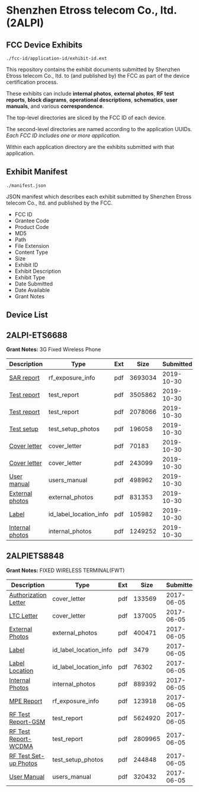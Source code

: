 # Shenzhen Etross telecom Co., ltd. (2ALPI)
## FCC Device Exhibits

```
./fcc-id/application-id/exhibit-id.ext
```

This repository contains the exhibit documents submitted by Shenzhen Etross telecom Co., ltd. to (and published by) the FCC as part of the device certification process.

These exhibits can include **internal photos**, **external photos**, **RF test reports**, **block diagrams**, **operational descriptions**, **schematics**, **user manuals**, and various **correspondence**.

The top-level directories are sliced by the FCC ID of each device.

The second-level directories are named according to the application UUIDs. *Each FCC ID includes one or more application.*

Within each application directory are the exhibits submitted with that application. 

## Exhibit Manifest

```
./manifest.json
```

JSON manifest which describes each exhibit submitted by Shenzhen Etross telecom Co., ltd. and published by the FCC.

- FCC ID
- Grantee Code
- Product Code
- MD5
- Path
- File Extension
- Content Type
- Size
- Exhibit ID
- Exhibit Description
- Exhibit Type
- Date Submitted
- Date Available
- Grant Notes

## Device List
## 2ALPI-ETS6688
**Grant Notes:** 3G Fixed Wireless Phone

| Description | Type | Ext | Size | Submitted | Available |
| ----------- | ---- | --- | ---- | --------- | --------- |
| [SAR report](2ALPI-ETS6688/d7f743d613cdb65cba385e973a42b284/4496496.pdf) | rf_exposure_info | pdf | 3693034 | 2019-10-30 | 2019-10-30 |
| [Test report](2ALPI-ETS6688/d7f743d613cdb65cba385e973a42b284/4496498.pdf) | test_report | pdf | 3505862 | 2019-10-30 | 2019-10-30 |
| [Test report](2ALPI-ETS6688/d7f743d613cdb65cba385e973a42b284/4496499.pdf) | test_report | pdf | 2078066 | 2019-10-30 | 2019-10-30 |
| [Test setup](2ALPI-ETS6688/d7f743d613cdb65cba385e973a42b284/4496500.pdf) | test_setup_photos | pdf | 196058 | 2019-10-30 | 2019-10-30 |
| [Cover letter](2ALPI-ETS6688/d7f743d613cdb65cba385e973a42b284/4496488.pdf) | cover_letter | pdf | 70183 | 2019-10-30 | 2019-10-30 |
| [Cover letter](2ALPI-ETS6688/d7f743d613cdb65cba385e973a42b284/4496489.pdf) | cover_letter | pdf | 243099 | 2019-10-30 | 2019-10-30 |
| [User manual](2ALPI-ETS6688/d7f743d613cdb65cba385e973a42b284/4496511.pdf) | users_manual | pdf | 498962 | 2019-10-30 | 2019-10-30 |
| [External photos](2ALPI-ETS6688/d7f743d613cdb65cba385e973a42b284/4496490.pdf) | external_photos | pdf | 831353 | 2019-10-30 | 2019-10-30 |
| [Label](2ALPI-ETS6688/d7f743d613cdb65cba385e973a42b284/4496491.pdf) | id_label_location_info | pdf | 105982 | 2019-10-30 | 2019-10-30 |
| [Internal photos](2ALPI-ETS6688/d7f743d613cdb65cba385e973a42b284/4496492.pdf) | internal_photos | pdf | 1249252 | 2019-10-30 | 2019-10-30 |
## 2ALPIETS8848
**Grant Notes:** FIXED WIRELESS TERMINAL(FWT)

| Description | Type | Ext | Size | Submitted | Available |
| ----------- | ---- | --- | ---- | --------- | --------- |
| [Authorization Letter](2ALPIETS8848/f55eb0a37a2c5876dee78fc3561a1380/3412836.pdf) | cover_letter | pdf | 133569 | 2017-06-05 | 2017-06-05 |
| [LTC Letter](2ALPIETS8848/f55eb0a37a2c5876dee78fc3561a1380/3412837.pdf) | cover_letter | pdf | 137005 | 2017-06-05 | 2017-06-05 |
| [External Photos](2ALPIETS8848/f55eb0a37a2c5876dee78fc3561a1380/3412838.pdf) | external_photos | pdf | 400471 | 2017-06-05 | 2017-06-05 |
| [Label](2ALPIETS8848/f55eb0a37a2c5876dee78fc3561a1380/3412839.pdf) | id_label_location_info | pdf | 3479 | 2017-06-05 | 2017-06-05 |
| [Label Location](2ALPIETS8848/f55eb0a37a2c5876dee78fc3561a1380/3412841.pdf) | id_label_location_info | pdf | 76302 | 2017-06-05 | 2017-06-05 |
| [Internal Photos](2ALPIETS8848/f55eb0a37a2c5876dee78fc3561a1380/3412842.pdf) | internal_photos | pdf | 889392 | 2017-06-05 | 2017-06-05 |
| [MPE Report](2ALPIETS8848/f55eb0a37a2c5876dee78fc3561a1380/3412846.pdf) | rf_exposure_info | pdf | 123918 | 2017-06-05 | 2017-06-05 |
| [RF Test Report-GSM](2ALPIETS8848/f55eb0a37a2c5876dee78fc3561a1380/3412851.pdf) | test_report | pdf | 5624920 | 2017-06-05 | 2017-06-05 |
| [RF Test Report-WCDMA](2ALPIETS8848/f55eb0a37a2c5876dee78fc3561a1380/3412852.pdf) | test_report | pdf | 2809965 | 2017-06-05 | 2017-06-05 |
| [RF Test Set-up Photos](2ALPIETS8848/f55eb0a37a2c5876dee78fc3561a1380/3412853.pdf) | test_setup_photos | pdf | 244848 | 2017-06-05 | 2017-06-05 |
| [User Manual](2ALPIETS8848/f55eb0a37a2c5876dee78fc3561a1380/3412848.pdf) | users_manual | pdf | 320432 | 2017-06-05 | 2017-06-05 |
